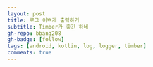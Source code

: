```yaml
---
layout: post
title: 로그 이쁘게 출력하기
subtitle: Timber가 좋긴 하네
gh-repo: bbang208
gh-badge: [follow]
tags: [android, kotlin, log, logger, timber]
comments: true
---
```


